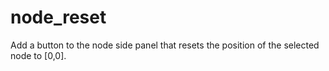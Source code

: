 # node_reset
Add a button to the node side panel that resets the position of the selected node to [0,0].
